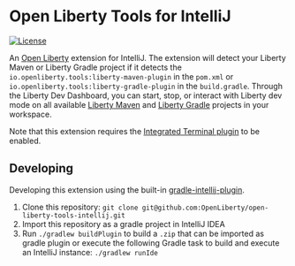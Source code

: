 # Open Liberty Tools for IntelliJ

[![License](https://img.shields.io/badge/License-EPL%202.0-red.svg?label=license&logo=eclipse)](https://www.eclipse.org/legal/epl-2.0/)


An [Open Liberty](https://openliberty.io/) extension for IntelliJ. The extension will detect your Liberty Maven or Liberty 
Gradle project if it detects the `io.openliberty.tools:liberty-maven-plugin` in the `pom.xml` or 
`io.openliberty.tools:liberty-gradle-plugin` in the `build.gradle`.  Through the Liberty Dev Dashboard, you can start,
stop, or interact with Liberty dev mode on all available 
[Liberty Maven](https://github.com/OpenLiberty/ci.maven/blob/master/docs/dev.md#dev) 
and [Liberty Gradle](https://github.com/OpenLiberty/ci.gradle/blob/master/docs/libertyDev.md) projects in your workspace.

Note that this extension requires the [Integrated Terminal plugin](https://plugins.jetbrains.com/plugin/13123-terminal) to be enabled.


## Developing
Developing this extension using the built-in [gradle-intellij-plugin](https://github.com/JetBrains/gradle-intellij-plugin/).

1. Clone this repository: `git clone git@github.com:OpenLiberty/open-liberty-tools-intellij.git`
2. Import this repository as a gradle project in IntelliJ IDEA
3. Run `./gradlew buildPlugin` to build a `.zip` that can be imported as gradle plugin or execute the following Gradle task to build and execute an IntelliJ instance:
`./gradlew runIde`